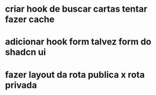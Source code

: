 # criar hook de buscar cartas tentar fazer cache

# adicionar hook form talvez form do shadcn ui

# fazer layout da rota publica x rota privada
